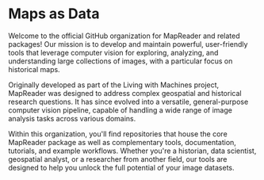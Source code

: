 # Maps as Data

Welcome to the official GitHub organization for MapReader and related packages! Our mission is to develop and maintain powerful, user-friendly tools that leverage computer vision for exploring, analyzing, and understanding large collections of images, with a particular focus on historical maps.

Originally developed as part of the Living with Machines project, MapReader was designed to address complex geospatial and historical research questions. It has since evolved into a versatile, general-purpose computer vision pipeline, capable of handling a wide range of image analysis tasks across various domains.

Within this organization, you'll find repositories that house the core MapReader package as well as complementary tools, documentation, tutorials, and example workflows. Whether you're a historian, data scientist, geospatial analyst, or a researcher from another field, our tools are designed to help you unlock the full potential of your image datasets.
